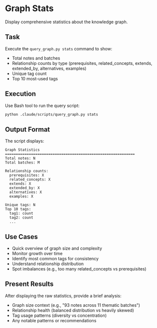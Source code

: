# Graph Stats

Display comprehensive statistics about the knowledge graph.

## Task

Execute the `query_graph.py stats` command to show:
- Total notes and batches
- Relationship counts by type (prerequisites, related_concepts, extends, extended_by, alternatives, examples)
- Unique tag count
- Top 10 most-used tags

## Execution

Use Bash tool to run the query script:

```bash
python .claude/scripts/query_graph.py stats
```

## Output Format

The script displays:
```
Graph Statistics
============================================================
Total notes: N
Total batches: M

Relationship counts:
  prerequisites: X
  related_concepts: X
  extends: X
  extended_by: X
  alternatives: X
  examples: X

Unique tags: N
Top 10 tags:
  tag1: count
  tag2: count
  ...
```

## Use Cases

- Quick overview of graph size and complexity
- Monitor growth over time
- Identify most common tags for consistency
- Understand relationship distribution
- Spot imbalances (e.g., too many related_concepts vs prerequisites)

## Present Results

After displaying the raw statistics, provide a brief analysis:
- Graph size context (e.g., "93 notes across 11 thematic batches")
- Relationship health (balanced distribution vs heavily skewed)
- Tag usage patterns (diversity vs concentration)
- Any notable patterns or recommendations
